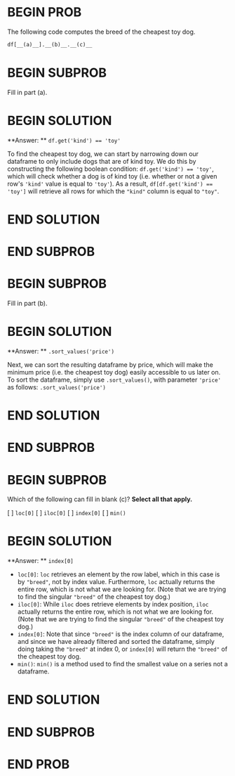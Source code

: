 # BEGIN PROB

The following code computes the breed of the cheapest toy dog.

```py
df[__(a)__].__(b)__.__(c)__
```
# BEGIN SUBPROB

Fill in part (a).

# BEGIN SOLUTION

**Answer: ** `df.get('kind') == 'toy'`

To find the cheapest toy dog, we can start by narrowing down our dataframe to only include dogs that are of kind toy. We do this by constructing the following boolean condition: `df.get('kind') == 'toy'`, which will check whether a dog is of kind toy (i.e. whether or not a given row's `'kind'` value is equal to `'toy'`). As a result, `df[df.get('kind') == 'toy']` will retrieve all rows for which the `"kind"` column is equal to `"toy"`.

# END SOLUTION

# END SUBPROB

# BEGIN SUBPROB

Fill in part (b).

# BEGIN SOLUTION

**Answer: ** `.sort_values('price')`

Next, we can sort the resulting dataframe by price, which will make the minimum price (i.e. the cheapest toy dog) easily accessible to us later on. To sort the dataframe, simply use `.sort_values()`, with parameter `'price'` as follows:
`.sort_values('price')`

# END SOLUTION

# END SUBPROB

# BEGIN SUBPROB

Which of the following can fill in blank (c)? **Select all that apply.**

[ ] `loc[0]`
[ ] `iloc[0]`
[ ] `index[0]`
[ ] `min()`

# BEGIN SOLUTION

**Answer: ** `index[0]`

- `loc[0]`: `loc` retrieves an element by the row label, which in this case is by `"breed"`, not by index value. Furthermore, `loc` actually returns the entire row, which is not what we are looking for. (Note that we are trying to find the singular `"breed"` of the cheapest toy dog.)  
- `iloc[0]`: While `iloc` does retrieve elements by index position, `iloc` actually returns the entire row, which is not what we are looking for. (Note that we are trying to find the singular `"breed"` of the cheapest toy dog.) 
- `index[0]`: Note that since `"breed"` is the index column of our dataframe, and since we have already filtered and sorted the dataframe, simply doing taking the `"breed"` at index 0, or `index[0]` will return the `"breed"` of the cheapest toy dog.
- `min()`: `min()` is a method used to find the smallest value on a series not a dataframe.

# END SOLUTION

# END SUBPROB

# END PROB
